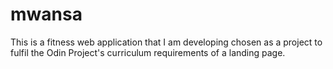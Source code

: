 # mwansa

This is a fitness web application that I am developing chosen as a project to fulfil
 the Odin Project's curriculum requirements of a landing page.